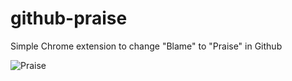 # github-praise
Simple Chrome extension to change "Blame" to "Praise" in Github
 
![Praise](https://i.imgur.com/oRaZGLF.png)

